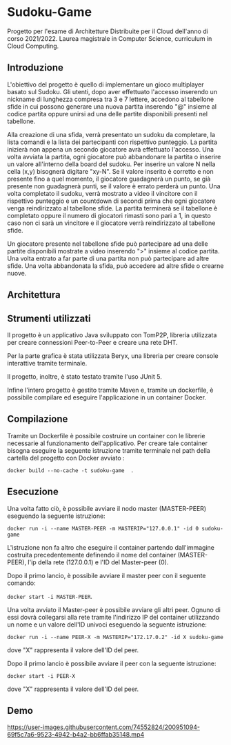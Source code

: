 # Sudoku-Game

Progetto per l'esame di Architetture Distribuite per il Cloud dell'anno di corso 2021/2022. Laurea magistrale in Computer Science, curriculum in Cloud Computing.

## Introduzione

L'obiettivo del progetto è quello di implementare un gioco multiplayer basato sul Sudoku. 
Gli utenti, dopo aver effettuato l'accesso inserendo un nickname di lunghezza
compresa tra 3 e 7 lettere, accedono al tabellone sfide in cui possono generare una nuova partita
inserendo "@" insieme al codice partita oppure unirsi ad una delle partite disponibili presenti nel tabellone.

Alla creazione di una sfida, verrà presentato un sudoku da completare, la lista comandi e la lista
dei partecipanti con rispettivo punteggio. La partita inizierà non appena un secondo giocatore avrà effettuato
l'accesso. Una volta avviata la partita, ogni giocatore può abbandonare la partita o inserire un valore all'interno 
della board del sudoku. Per inserire un valore N nella cella (x,y) bisognerà digitare "xy-N". Se il valore inserito
è corretto e non presente fino a quel momento, il giocatore guadagnerà un punto, se già presente non guadagnerà punti,
se il valore è errato perderà un punto. Una volta completato il sudoku, verrà mostrato a video il vincitore con il rispettivo punteggio
e un countdown di secondi prima che ogni giocatore venga reindirizzato al tabellone sfide. La partita terminerà se il tabellone è completato
oppure il numero di giocatori rimasti sono pari a 1, in questo caso non ci sarà un vincitore e il giocatore verrà reindirizzato al tabellone sfide.

Un giocatore presente nel tabellone sfide può partecipare ad una delle partite disponibili mostrate a video inserendo 
">" insieme al codice partita. Una volta entrato a far parte di una partita non può partecipare ad altre sfide. Una volta abbandonata 
la sfida, può accedere ad altre sfide o crearne nuove. 

## Architettura



## Strumenti utilizzati


Il progetto è un applicativo Java sviluppato con TomP2P, libreria utilizzata per creare connessioni Peer-to-Peer e creare una rete DHT. 

Per la parte grafica è stata utilizzata Beryx, una libreria per creare console interattive tramite terminale.

Il progetto, inoltre, è stato testato tramite l'uso JUnit 5.

Infine l'intero progetto è gestito tramite Maven e, tramite un dockerfile, è possibile compilare ed eseguire l'applicazione in un container Docker. 

## Compilazione

Tramite un Dockerfile è possibile costruire un container con le librerie necessarie al funzionamento dell'applicativo. Per creare
tale container bisogna eseguire la seguente istruzione tramite terminale nel path della cartella del progetto con Docker avviato : 

```docker build --no-cache -t sudoku-game  .```

## Esecuzione

Una volta fatto ciò, è possibile avviare il nodo master (MASTER-PEER) eseguendo la seguente istruzione:

```docker run -i --name MASTER-PEER -m MASTERIP="127.0.0.1" -id 0 sudoku-game```

L'istruzione non fa altro che eseguire il container partendo dall'immagine costruita precedentemente definendo il nome del container (MASTER-PEER), 
l'ip della rete (127.0.0.1) e l'ID del Master-peer (0). 


Dopo il primo lancio, è possibile avviare il master peer con il seguente comando: 

```docker start -i MASTER-PEER```.

Una volta avviato il Master-peer è possibile avviare gli altri peer. Ognuno di essi dovrà collegarsi alla rete
tramite l'indirizzo IP del container utilizzando un nome e un valore dell'ID univoci eseguendo la seguente istruzione:

```docker run -i --name PEER-X -m MASTERIP="172.17.0.2" -id X sudoku-game```

dove "X" rappresenta il valore dell'ID del peer. 

Dopo il primo lancio è possibile avviare il peer con la seguente istruzione: 

```docker start -i PEER-X```

dove "X" rappresenta il valore dell'ID del peer.

## Demo

https://user-images.githubusercontent.com/74552824/200951094-69f5c7a6-9523-4942-b4a2-bb6ffab35148.mp4
